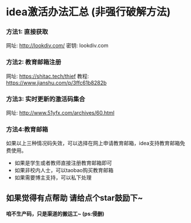 # idea激活办法汇总 (非强行破解方法)
### 方法1: 直接获取
网址:  http://lookdiv.com/
密钥:  lookdiv.com

### 方法2: 教育邮箱注册
网址:  https://shitac.tech/thief
教程:  https://www.jianshu.com/p/3ffc61b8282b 

### 方法3: 实时更新的激活码集合
网址:  http://www.51yfx.com/archives/60.html  

### 方法4:教育邮箱
如果以上三种情况码失效，可以选择在网上申请教育邮箱，idea支持教育邮箱免费使用。
- 如果是学生或者教师直接注册教育邮箱即可
- 如果非校内人士，可以taobao购买教育邮箱
- 如果需要博主支持，可以私下处理

## 如果觉得有点帮助 请给点个star鼓励下~
#### 咱不生产码，只是渠道的搬运工~ (ps:侵删)
